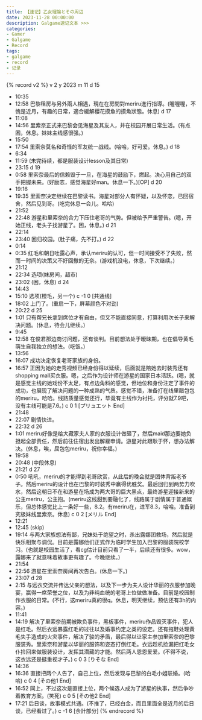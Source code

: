 ```yaml
---
title: 【速记】乙女理論とその周辺
date: 2023-11-28 00:00:00
description: Galgame速记文本 >>> 
categories:
- Gamer
- Galgame
- Record
tags:
- galgame
- record
- 记录
---
```


{% record v2 %}
v 2
y 2023
m 11
d 15
- 10:35
- 12:58
巴黎租房与另外兩人相遇，現在在房間對meriru進行指導。(喔喔喔，不愧是近月，有趣的日常，適合緩解櫻花摸魚的摸魚狀態。休息)
d 17
- 11:08
- 14:56
里索奈正式来巴黎会见海星及其友人，并在校园开展日常生活。(有点困，休息。妹妹主线感很强。)
- 15:50
- 17:54
里索奈莫名和奇怪的军友统一战线。(哈哈，好可爱。休息。)
d 18
- 6:34
- 11:59
(未完待续，都是服装设计lesson及其日常)
- 23:15
d 19
- 0:58
里索奈最后的信赖毁于一旦，在海星的鼓励下，燃起。决心用自己的双手把握未来。(好励志，感觉海星好man。休息一下。)[OP]
d 20
- 19:16
- 19:35
里索奈决定继续在巴黎读书。海星对部分人有怀疑，以及怀恋，已回宿舍，然后见到哥。(吃完休息一会儿。哈哈)
- 21:52
- 22:48
游星和里索奈的合力下压住老哥的气势。但被给予严重警告。(嗯，开始正线，老头子找游星了。困，休息。)
d 21
- 22:14
- 23:40
回归校园。(肚子痛，先不打。)
d 22
- 0:14
- 0:35
红毛和朝日吐露心声，承认meriru的认可，但一时间接受不了失败，然而一时间的决策又不好回撤的无奈。(游戏机没电，休息，下次继续。)
- 21:12
- 22:34
选项(妹房间，超市)
- 23:02
(困，休息)
d 24
- 14:43
- 15:10
选项(橙毛，另一个)
c -1 0 [共通线]
- 18:02
上门了。(重启一下，屏幕颜色不对劲)
- 20:22
d 25
- 1:01
只有帮兄长拿到席位才有自由，但又不能直接同意，打算利用次长子来解决问题。(休息，待会儿继续。)
- 9:45
- 12:58
在俊君那边商讨问题，还有谈判。目前想法处于暧昧期，也在倡导黄毛萌生自我独立的想法。(吃饭。)
- 13:56
- 16:07
成功决定恢复老哥家族的身份。
- 16:57
正因为她的走秀视频已经身份得以延续，后面就是陪她去时装秀还有shopping mall买衣服。嗯，之后作为设计师在游星的国家日本活跃。(嗯，就是感觉主线的她戏份不太足，有点边角料的感觉，但地位和身份注定了事件的成功，也展现了解决问题的一种成熟的气质。感觉不错，准备打在线里醋包包的meriru，哈哈。线路质量感觉还行，毕竟有主线作为衬托，评分就7.9吧，没有主线可能是7.6。)
c 0 1 [プリュエット End]
- 21:48
- 22:07
剧情快进。
- 22:32
d 26
- 1:01
meriru好像是给大藏家夫人家的衣服设计做砸了，然后maid那边要她负担起全部责任，然后前往住宿出发出解雇申请。游星对此跟耿于怀，想办法解决。(休息，唉，屈包包meriru，祝你幸福。)
- 19:58
- 20:48
(中段休息)
- 21:21
d 27
- 0:50
吼吼，meriru的才能得到老哥欣赏，从此后的晚会就是团体背叛老爷子。然后meriru的设计也在巴黎的时装秀中赢得优胜奖。最后回归到两势力吹水，然后这朝日不在和游星在场成为两大哥的巨大黑点，最终游星迎接新来的公主meriru，公主抱。(meriru这线甜到要融化了，线路属于剧情属于普通娱乐，但总体感觉比上一条好一些，8.2。有meriru在，进军8.3，哈哈。准备到究极妹线里索奈。休息)
c 0 2 [メリル End]
- 12:21
- 12:45
(skip)
- 19:14
与两大家族想法有鄙，兄妹处于绝望之时，杀出露娜团救场，然后就是快乐相聚与调侃。目前是露娜他们正式作为临时学生加入巴黎的服装院校学习。(也就是校园生活了，看cg估计目前只看了一半，后续还有很多。wow，露娜来了就意味着故事更有趣了。今晚继续。)
- 21:54
- 22:56
游星在里索奈房间再次告白。(休息一下。)
- 23:07
d 28
- 2:15
与远衣交流并传达父亲的想法，以及下一步为夫人设计华丽的衣服参加晚宴，赢得一席荣誉之位，以及为非纯血统的老哥上位做做准备。目前是校园制作衣服的日常。(不行，这meriru真的很q。休息，明天继续，预估还有3h的内容。)
- 11:41
- 14:19
解决了里索奈前期被欺负事件，黑板事件，meriru作品毁灭事件，犯人是红毛。然后衣远暴露红毛的过往以及婚事约定之类的设定。还有拖鞋处理黄毛失手造成的火灾事件，解决了骏的矛盾，最后得以让家主参加里索奈的巴黎服装秀。里索奈和游星以华丽的服饰和姿态打倒红毛。衣远趁机捡漏把红毛女仆捡回来做服装设计，发挥其潜藏的才能。然后两人恩恩爱爱。(不得不说，这衣远还是挺重视才子。)
c 0 3 [りそな End]
- 14:36
- 16:36
直接把两个人告了，自己上位，然后发现与巴黎的白毛小姐联婚。(哈哈)
c 0 4 [その他1 End]
- 16:52
同上，不过这次是直接上位，两个候选人成为了游星的执事，然后争吵着教育方案。(笑死)
c 0 5 [その他2 End]
- 17:21
后日谈，故事模式共通。(不推了，已经白金，而且里面全是近月的后日谈，已经看过了。)
c -1 6 [余計部分]
{% endrecord %}